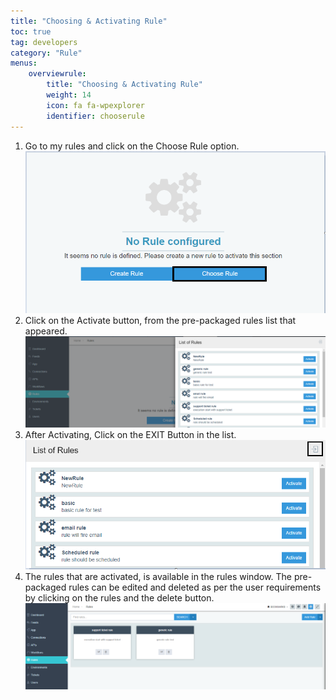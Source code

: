 ```yaml
---
title: "Choosing & Activating Rule"
toc: true
tag: developers
category: "Rule"
menus: 
    overviewrule:
        title: "Choosing & Activating Rule"
        weight: 14
        icon: fa fa-wpexplorer
        identifier: chooserule
---
```


1. Go to my rules and click on the Choose Rule option. 
![choose-rule1](/staticfiles/rules/media/choose-rule1.png)
2. Click on the Activate button, from the pre-packaged rules list that appeared.
![choose-rule2](/staticfiles/rules/media/choose-rule2.png) 
3. After Activating, Click on the EXIT Button in the list. 
![choose-rule3](/staticfiles/rules/media/choose-rule3.png) 
4. The rules that are activated, is available in the rules window. The pre-packaged 
   rules can be edited and deleted as per the user requirements by clicking on the rules 
   and the delete button. 
![choose-rule4](/staticfiles/rules/media/choose-rule4.png) 
